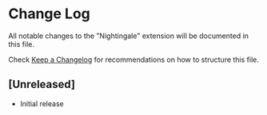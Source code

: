 # Change Log

All notable changes to the "Nightingale" extension will be documented in this file.

Check [Keep a Changelog](http://keepachangelog.com/) for recommendations on how to structure this file.

## [Unreleased]

- Initial release
